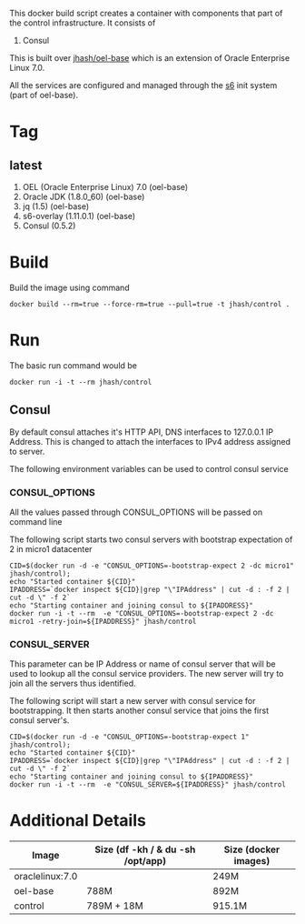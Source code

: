 This docker build script creates a container with components that part of the control infrastructure. It consists of
1. Consul 

This is built over [jhash/oel-base](https://github.com/shekhar-jha/docker/tree/master/jhash-base) which is an extension of Oracle Enterprise Linux 7.0.

All the services are configured and managed through the [s6](http://skarnet.org/software/s6/) init system (part of oel-base).

# Tag
## latest 
1. OEL (Oracle Enterprise Linux) 7.0 (oel-base)
2. Oracle JDK (1.8.0_60) (oel-base)
3. jq (1.5) (oel-base)
4. s6-overlay (1.11.0.1) (oel-base)
5. Consul (0.5.2)

# Build
Build the image using command
```
docker build --rm=true --force-rm=true --pull=true -t jhash/control .
```

# Run

The basic run command would be
```
docker run -i -t --rm jhash/control
```

## Consul

By default consul attaches it's HTTP API, DNS interfaces to 127.0.0.1 IP Address. This is changed to attach the interfaces to IPv4 address assigned to server.


The following environment variables can be used to control consul service

### CONSUL_OPTIONS
All the values passed through CONSUL_OPTIONS will be passed on command line

The following script starts two consul servers with bootstrap expectation of 2 in micro1 datacenter

```
CID=$(docker run -d -e "CONSUL_OPTIONS=-bootstrap-expect 2 -dc micro1" jhash/control);
echo "Started container ${CID}"
IPADDRESS=`docker inspect ${CID}|grep "\"IPAddress" | cut -d : -f 2 | cut -d \" -f 2`
echo "Starting container and joining consul to ${IPADDRESS}"
docker run -i -t --rm  -e "CONSUL_OPTIONS=-bootstrap-expect 2 -dc micro1 -retry-join=${IPADDRESS}" jhash/control
```

### CONSUL_SERVER
This parameter can be IP Address or name of consul server that will be used to lookup all the consul service providers. The new server will try to join all the servers thus identified.

The following script will start a new server with consul service for bootstrapping. It then starts another consul service that joins the first consul server's.

```
CID=$(docker run -d -e "CONSUL_OPTIONS=-bootstrap-expect 1" jhash/control);
echo "Started container ${CID}"
IPADDRESS=`docker inspect ${CID}|grep "\"IPAddress" | cut -d : -f 2 | cut -d \" -f 2`
echo "Starting container and joining consul to ${IPADDRESS}"
docker run -i -t --rm  -e "CONSUL_SERVER=${IPADDRESS}" jhash/control
```

# Additional Details

|Image | Size (df -kh / & du -sh /opt/app) | Size (docker images) |
|------|-----------------------------------|----------------------|
|oraclelinux:7.0 |  | 249M |
| oel-base       | 788M | 892M |
| control        | 789M + 18M | 915.1M |

